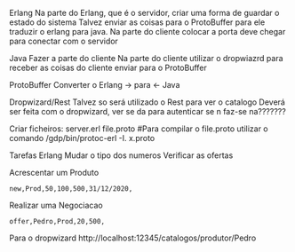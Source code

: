 Erlang
	Na parte do Erlang, que é o servidor, criar uma forma de guardar o estado do sistema
	Talvez enviar as coisas para o ProtoBuffer para ele traduzir o erlang para java.
	Na parte do cliente colocar a porta deve chegar para conectar com o servidor

Java
	Fazer a parte do cliente
	Na parte do cliente utilizar o dropwiazrd para receber as coisas do cliente enviar para o ProtoBuffer

ProtoBuffer
	Converter o Erlang -> para <- Java

Dropwizard/Rest
	Talvez so será utilizado o Rest para ver o catalogo
	Deverá ser feita com o dropwizard, ver se da para autenticar se n faz-se na???????

Criar ficheiros:
	server.erl
	file.proto
	#Para compilar o file.proto utilizar o comando /gdp/bin/protoc-erl -I. x.proto

Tarefas
	Erlang
		Mudar o tipo dos numeros
		Verificar as ofertas

Acrescentar um Produto

	new,Prod,50,100,500,31/12/2020,
	
	
Realizar uma Negociacao
	
	offer,Pedro,Prod,20,500,

Para o dropwizard
	http://localhost:12345/catalogos/produtor/Pedro